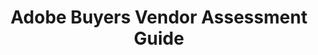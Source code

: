 ---
highlight: "true" 
title: "Adobe Buyers Vendor Assessment Guide"
description: "Review this Adobe Vendor assessment guide for the full documentation on guidance provided for agencies procuring Adobe."
url-link: "https://community.max.gov/download/attachments/2314102898/Adobe%20-%20Vendor%20Assessment%20Guide.pdf?api=v2"
type: "PDF"
gov-only: "true"
is-external: "false"
publication-date: "July 01, 2022"
reading-time: "25"
resource-type: "Guidance"
filter: "acquisition-best-practices"
audience: "contracts-acquisitions"
branded-offerings: "oem-acquisition-initiatives"
---